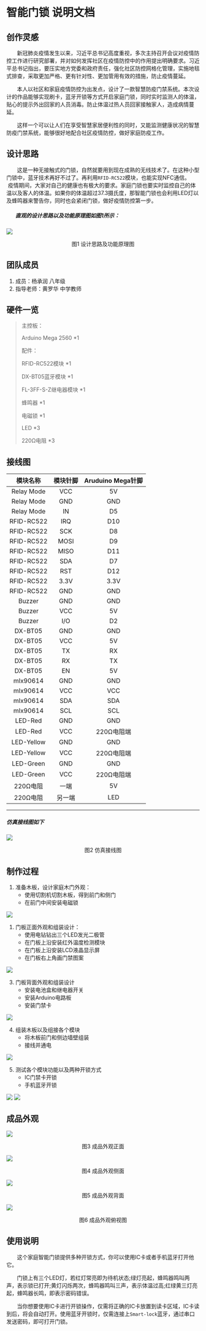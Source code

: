 # 智能门锁 说明文档

## 创作灵感
&nbsp; &nbsp; &nbsp; &nbsp;新冠肺炎疫情发生以来，习近平总书记高度重视，多次主持召开会议对疫情防控工作进行研究部署，并对如何发挥社区在疫情防控中的作用提出明确要求。习近平总书记指出，要压实地方党委和政府责任，强化社区防控网格化管理，实施地毯式排查，采取更加严格、更有针对性、更加管用有效的措施，防止疫情蔓延。

&nbsp; &nbsp; &nbsp; &nbsp;本人以社区和家庭疫情防控为出发点，设计了一款智慧防疫门禁系统。本次设计的作品能够实现刷卡，蓝牙开锁等方式开启家庭门锁，同时实时监测人的体温，贴心的提示外出回家的人员消毒。防止体温过热人员回家接触家人，造成病情蔓延。

&nbsp; &nbsp; &nbsp; &nbsp;这样一个可以让人们在享受智慧家居便利性的同时，又能监测健康状况的智慧防疫门禁系统，能够很好地配合社区疫情防控，做好家庭防疫工作。

## 设计思路
&nbsp; &nbsp; &nbsp; &nbsp;这是一种无接触式的门锁，自然就要用到现在成熟的无线技术了。在这种小型门锁中，蓝牙技术再好不过了。再利用`RFID-RC522`模块，也能实现NFC通信。
&nbsp; &nbsp; &nbsp; &nbsp;疫情期间，大家对自己的健康也有极大的要求。家庭门锁也要实时监控自己的体温以及客人的体温。如果你的体温超过37.3摄氏度，那智能门锁也会利用LED灯以及蜂鸣器来警告你，同时也会紧闭门锁，做好疫情防控第一步。
##### &nbsp; &nbsp; &nbsp; &nbsp;直观的设计思路以及功能原理图如图1所示：
![](./Photo2.png)
<center>图1 设计思路及功能原理图</center>

## 团队成员
1. 成员：杨承润 八年级
2. 指导老师：黄罗华 中学教师

## 硬件一览
> 主控板：
> 
> Arduino Mega 2560 *1
> 
> 配件：
> 
> RFID-RC522模块 *1
> 
> DX-BT05蓝牙模块 *1
> 
> FL-3FF-S-Z继电器模块 *1
> 
> 蜂鸣器 *1
>
> 电磁锁 *1
> 
> LED *3
> 
> 220Ω电阻 *3

## 接线图
| 模块名称  |模块针脚|Aruduino Mega针脚|
|  :--:    |  :--:  |      :--:      |
|Relay Mode|   VCC  |       5V       |
|Relay Mode|   GND  |      GND       |
|Relay Mode|   IN   |       D5       |
|RFID-RC522|   IRQ  |      D10       |
|RFID-RC522|   SCK  |       D8       |
|RFID-RC522|  MOSI  |       D9       |
|RFID-RC522|  MISO  |      D11       |
|RFID-RC522|   SDA  |       D7       |
|RFID-RC522|   RST  |      D12       |
|RFID-RC522|  3.3V  |     3.3V       |
|RFID-RC522|   GND  |      GND       |
|  Buzzer  |   GND  |      GND       |
|  Buzzer  |   VCC  |       5V       |
|  Buzzer  |   I/O  |       D2       |
|  DX-BT05 |   GND  |      GND       |
|  DX-BT05 |   VCC  |       5V       |
|  DX-BT05 |    TX  |       RX       |
|  DX-BT05 |    RX  |       TX       |
|  DX-BT05 |    EN  |       5V       |
| mlx90614 |   GND  |      GND       |
| mlx90614 |   VCC  |      VCC       |
| mlx90614 |   SDA  |      SDA       |
| mlx90614 |   SCL  |      SCL       |
| LED-Red  |   GND  |      GND       |
| LED-Red  |   VCC  |   220Ω电阻端    |
|LED-Yellow|   GND  |      GND       |
|LED-Yellow|   VCC  |   220Ω电阻端    |
|LED-Green |   GND  |      GND       |
|LED-Green |   VCC  |   220Ω电阻端    |
| 220Ω电阻 |   一端  |       5V       |
| 220Ω电阻 |  另一端 |      LED       |
---
##### 仿真接线图如下
![](./Photo1.png)
<center>图2 仿真接线图</center>

## 制作过程

1. 准备木板，设计家庭木门外观：
    - 使用切割机切割木板，得到前门和侧门
    - 在前门中间安装电磁锁

![](./photo1.jpg)

1. 门板正面外观和组装设计：
    - 使用电钻钻出三个LED发光二极管
    - 在门板上沿安装红外温度检测模块
    - 在门板上沿安装LCD液晶显示屏
    - 在门板右上角画门禁图案

![](./photo2.jpg)

3. 门板背面外观和组装设计
    - 安装电池盒和继电器开关
    - 安装Arduino电路板
    - 安装门禁卡

![](./photo3.jpg)

4. 组装木板以及组接各个模块
    - 将木板前门和侧边墙壁组装
    - 接线并通电

![](./photo4.jpg)

5. 测试各个模块功能以及两种开锁方式
    - IC门禁卡开锁
    - 手机蓝牙开锁

![](./photo5.jpg)
![](./photo6.jpg)

## 成品外观
![](./picture1.jpg)
<center>图3 成品外观正面</center>

![](./picture2.jpg)
<center>图4 成品外观侧面</center>

![](./picture3.jpg)
<center>图5 成品外观背面</center>

![](./picture4.jpg)
<center>图6 成品外观俯视图</center>

## 使用说明
&nbsp; &nbsp; &nbsp; &nbsp;这个家庭智能门锁提供多种开锁方式，你可以使用IC卡或者手机蓝牙打开他它。
 
&nbsp; &nbsp; &nbsp; &nbsp;门锁上有三个LED灯，若红灯常亮即为待机状态;绿灯亮起，蜂鸣器鸣叫两声，表示锁已打开;黄灯闪烁两次，蜂鸣器鸣叫三声，表示体温过高;红绿黄三灯亮起，蜂鸣器长鸣，即表示密码错误。

&nbsp; &nbsp; &nbsp; &nbsp;当你想要使用IC卡进行开锁操作，仅需将正确的IC卡放置到读卡区域，IC卡读到后，将会自动打开。使用蓝牙开锁时，仅需连接上`Smart-lock`蓝牙，通过串口发送密码，即可打开门锁。
